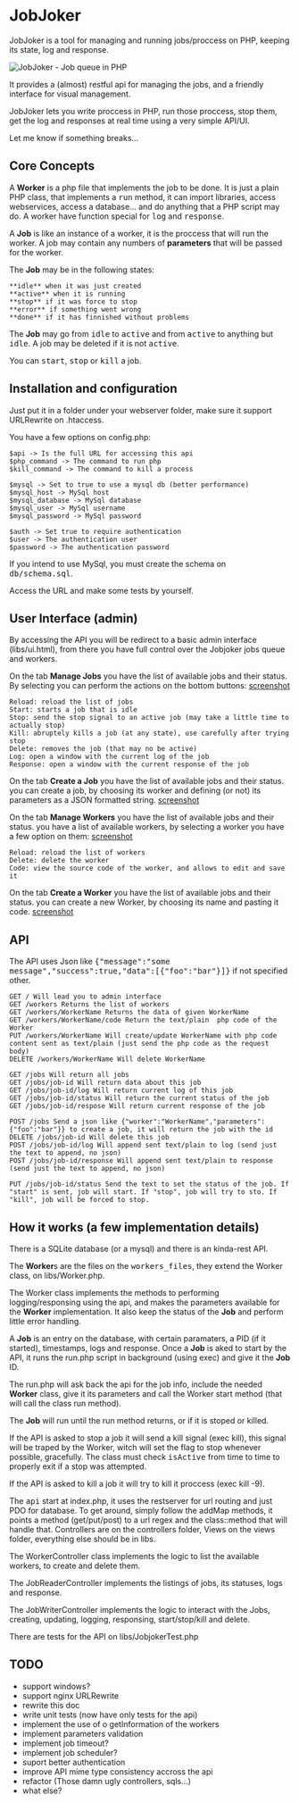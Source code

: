# JobJoker

JobJoker is a tool for managing and running jobs/proccess on PHP, keeping its state, log and response. 

<img src="http://github.com/diogok/jobjoker/raw/master/libs/imgs/jj-0.png" alt='JobJoker - Job queue in PHP' title="JobJoker - Job queue in PHP" />

It provides a (almost) restful api for managing the jobs, and a friendly interface for visual management.

JobJoker lets you write proccess in PHP, run those proccess, stop them, get the log and responses at real time using a very simple API/UI.

Let me know if something breaks...

## Core Concepts

A **Worker** is a php file that implements the job to be done. It is just a plain PHP class, that implements a <tt>run</tt> method, it can import libraries, access webservices, access a database... and do anything that a PHP script may do. A worker have function special for <tt>log</tt> and <tt>response</tt>.

A **Job** is like an instance of a worker, it is the proccess that will run the worker. A job may contain any numbers of **parameters** that will be passed for the worker.

The **Job** may be in the following states:

    **idle** when it was just created
    **active** when it is running
    **stop** if it was force to stop
    **error** if something went wrong
    **done** if it has finnished without problems

The **Job** may go from <tt>idle</tt> to <tt>active</tt> and from <tt>active</tt> to anything but <tt>idle</tt>. A job may be deleted if it is not <tt>active</tt>.

You can <tt>start</tt>, <tt>stop</tt> or <tt>kill</tt> a job.

## Installation and configuration

Just put it in a folder under your webserver folder, make sure it support URLRewrite on .htaccess.

You have a few options on config.php:

    $api -> Is the full URL for accessing this api 
    $php_command -> The command to run php
    $kill_command -> The command to kill a process

    $mysql -> Set to true to use a mysql db (better performance)
    $mysql_host -> MySql host
    $mysql_database -> MySql database
    $mysql_user -> MySql username
    $mysql_password -> MySql password

    $auth -> Set true to require authentication 
    $user -> The authentication user
    $password -> The authentication password

If you intend to use MySql, you must create the schema on <tt>db/schema.sql</tt>.

Access the URL and make some tests by yourself.

## User Interface (admin)

By accessing the API you will be redirect to a basic admin interface (libs/ui.html), from there you have full control over the Jobjoker jobs queue and workers.

On the tab **Manage Jobs** you have the list of available jobs and their status. By selecting you can perform the actions on the bottom buttons: [screenshot](http://github.com/diogok/jobjoker/raw/master/libs/imgs/jj-1.png) 

    Reload: reload the list of jobs
    Start: starts a job that is idle
    Stop: send the stop signal to an active job (may take a little time to actually stop)
    Kill: abruptely kills a job (at any state), use carefully after trying stop
    Delete: removes the job (that may no be active)
    Log: open a window with the current log of the job
    Response: open a window with the current response of the job

On the tab **Create a Job** you have the list of available jobs and their status. you can create a job, by choosing its worker and defining (or not) its parameters as a JSON formatted string. [screenshot](http://github.com/diogok/jobjoker/raw/master/libs/imgs/jj-1.png)

On the tab **Manage Workers** you have the list of available jobs and their status. you have a list of available workers, by selecting a worker you have a few option on them: [screenshot](http://github.com/diogok/jobjoker/raw/master/libs/imgs/jj-1.png)

    Reload: reload the list of workers
    Delete: delete the worker
    Code: view the source code of the worker, and allows to edit and save it

On the tab **Create a Worker** you have the list of available jobs and their status. you can create a new Worker, by choosing its name and pasting it code. [screenshot](http://github.com/diogok/jobjoker/raw/master/libs/imgs/jj-1.png)

## API

The API uses Json like <tt>{"message":"some message","success":true,"data":[{"foo":"bar"}]}</tt> if not specified other.

    GET / Will lead you to admin interface
    GET /workers Returns the list of workers
    GET /workers/WorkerName Returns the data of given WorkerName
    GET /workers/WorkerName/code Return the text/plain  php code of the Worker
    PUT /workers/WorkerName Will create/update WorkerName with php code content sent as text/plain (just send the php code as the request body)
    DELETE /workers/WorkerName Will delete WorkerName

    GET /jobs Will return all jobs
    GET /jobs/job-id Will return data about this job
    GET /jobs/job-id/log Will return current log of this job
    GET /jobs/job-id/status Will return the current status of the job
    GET /jobs/job-id/respose Will return current response of the job

    POST /jobs Send a json like {"worker":"WorkerName","parameters":{"foo":"bar"}} to create a job, it will return the job with the id
    DELETE /jobs/job-id Will delete this job
    POST /jobs/job-id/log Will append sent text/plain to log (send just the text to append, no json)
    POST /jobs/job-id/response Will append sent text/plain to response (send just the text to append, no json)

    PUT /jobs/job-id/status Send the text to set the status of the job. If "start" is sent, job will start. If "stop", job will try to sto. If "kill", job will be forced to stop.

## How it works (a few implementation details)

There is a SQLite database (or a mysql) and there is an kinda-rest API.

The **Worker**s are the files on the <tt>workers_files</tt>, they extend the Worker class, on libs/Worker.php.

The Worker class implements the methods to performing logging/responsing using the api, and makes the parameters available for the **Worker** implementation. It also keep the status of the **Job** and perform little error handling.

A **Job** is an entry on the database, with certain paramaters, a PID (if it started), timestamps, logs and response. Once a **Job** is aked to start by the API, it runs the run.php script in background (using exec) and give it the **Job** ID.

The run.php will ask back the api for the job info, include the needed **Worker** class, give it its parameters and call the Worker start method (that will call the class run method).

The **Job** will run until the run method returns, or if it is stoped or killed. 

If the API is asked to stop a job it will send a kill signal (exec kill), this signal will be traped by the Worker, witch will set the flag to stop whenever possible, gracefully. The class must check <tt>isActive</tt> from time to time to properly exit if a stop was attempted.

If the API is asked to kill a job it will try to kill it proccess (exec kill -9).

The <tt>api</tt> start at index.php, it uses the restserver for url routing and just PDO for database. To get around, simply follow the addMap methods, it points a method (get/put/post) to a url regex and the class::method that will handle that. Controllers are on the controllers folder, Views on the views folder, everything else should be in libs.

The WorkerController class implements the logic to list the available workers, to create and delete them.

The JobReaderController implements the listings of jobs, its statuses, logs and response.

The JobWriterController implements the logic to interact with the Jobs, creating, updating, logging, responsing, start/stop/kill and delete. 

There are tests for the API on libs/JobjokerTest.php

## TODO

- support windows?
- support nginx URLRewrite
- rewrite this doc
- write unit tests (now have only tests for the api)
- implement the use of o getInformation of the workers
- implement parameters validation
- implement job timeout?
- implement job scheduler?
- suport better authentication
- improve API mime type consistency accross the api
- refactor (Those damn ugly controllers, sqls...)
- what else?
